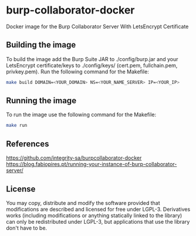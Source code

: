 # burp-collaborator-docker

Docker image for the Burp Collaborator Server With LetsEncrypt Certificate

## Building the image

To build the image add the Burp Suite JAR to ./config/burp.jar and your LetsEncrypt certificate/keys to ./config/keys/ (cert.pem, fullchain.pem, privkey.pem).
Run the following command for the Makefile:

```bash
make build DOMAIN=<YOUR_DOMAIN> NS=<YOUR_NAME_SERVER> IP=<YOUR_IP>
```

## Running the image

To run the image use the following command for the Makefile:

```bash
make run
```

## References

<https://github.com/integrity-sa/burpcollaborator-docker>
<https://blog.fabiopires.pt/running-your-instance-of-burp-collaborator-server/>

## License

You may copy, distribute and modify the software provided that modifications are described and licensed for free under LGPL-3. Derivatives works (including modifications or anything statically linked to the library) can only be redistributed under LGPL-3, but applications that use the library don't have to be.
